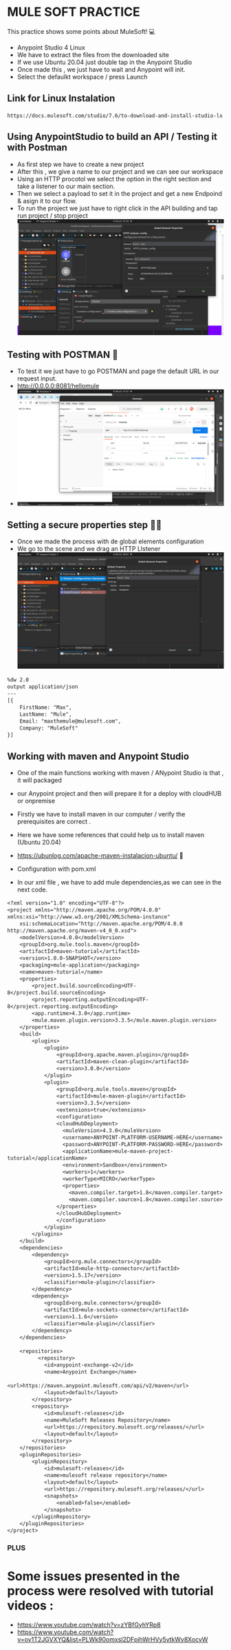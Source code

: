# MULE SOFT PRACTICE

This practice shows some points about MuleSoft! 💻

 - Anypoint Studio 4 Linux
 - We have to extract the files from the downloaded site
 - If we use Ubuntu 20.04 just double tap in the Anypoint Studio 
 - Once made this , we just have to wait and Anypoint will init.
 - Select the defaulkt workspace / press Launch

## Link for Linux Instalation
`https://docs.mulesoft.com/studio/7.6/to-download-and-install-studio-lx`
    

## Using AnypointStudio to build an API / Testing it with Postman
  - As first step we have to create a new project 
  - After this , we give a name to our project and we can see our workspace 
  - Using an HTTP procotol we select the option in the right section and take a listener to our main section.
  - Then we select a payload to set it in the project and get a new Endpoind & asign it to our flow.
  - To run the project we just have to right click in the API building and tap run project / stop project
![](https://github.com/ddaniuwu/mule-soft-practice/blob/main/Captura%20de%20pantalla%20de%202021-10-12%2001-24-21.png)
## Testing with POSTMAN  🧪
  - To test it we just have to go POSTMAN and page the default URL in our request input.
  - http://0.0.0.0:8081/hellomule
- ![MulesoftTest](https://github.com/ddaniuwu/mule-soft-practice/blob/main/Captura%20de%20pantalla%20de%202021-10-12%2001-32-40.png)

## Setting a secure properties step 👩‍💻
- Once we made the process with de global elements configuration 
- We go to the scene and we drag an HTTP LIstener
![](https://github.com/ddaniuwu/mule-soft-practice/blob/main/Captura%20de%20pantalla%20de%202021-10-12%2008-43-33.png)

```
%dw 2.0
output application/json
---
[{
	FirstName: "Max",
	LastName: "Mule",
	Email: "maxthemule@mulesoft.com",
	Company: "MuleSoft"
}]

```
## Working with maven and Anypoint Studio
- One of the main functions working with maven / ANypoint Studio is that , it will packaged 
- our Anypoint project and then will prepare it for a deploy with cloudHUB or onpremise 

- Firstly we have to install maven in our computer / verify the prerequisites are correct .
- Here we have some references that could help us to install maven (Ubuntu 20.04)
- https://ubunlog.com/apache-maven-instalacion-ubuntu/  🤝

- Configuration with pom.xml 
- In our xml file , we have to add mule dependencies,as we can see in the next code.
```
<?xml version="1.0" encoding="UTF-8"?>
<project xmlns="http://maven.apache.org/POM/4.0.0" xmlns:xsi="http://www.w3.org/2001/XMLSchema-instance"
	xsi:schemaLocation="http://maven.apache.org/POM/4.0.0 http://maven.apache.org/maven-v4_0_0.xsd">
	<modelVersion>4.0.0</modelVersion>
	<groupId>org.mule.tools.maven</groupId>
	<artifactId>maven-tutorial</artifactId>
	<version>1.0.0-SNAPSHOT</version>
	<packaging>mule-application</packaging>
	<name>maven-tutorial</name>
	<properties>
		<project.build.sourceEncoding>UTF-8</project.build.sourceEncoding>
		<project.reporting.outputEncoding>UTF-8</project.reporting.outputEncoding>
		<app.runtime>4.3.0</app.runtime>
		<mule.maven.plugin.version>3.3.5</mule.maven.plugin.version>
	</properties>
	<build>
		<plugins>
			<plugin>
				<groupId>org.apache.maven.plugins</groupId>
				<artifactId>maven-clean-plugin</artifactId>
				<version>3.0.0</version>
			</plugin>
			<plugin>
				<groupId>org.mule.tools.maven</groupId>
				<artifactId>mule-maven-plugin</artifactId>
				<version>3.3.5</version>
				<extensions>true</extensions>
				<configuration>
				<cloudHubDeployment>
			      <muleVersion>4.3.0</muleVersion>
			      <username>ANYPOINT-PLATFORM-USERNAME-HERE</username>
			      <password>ANYPOINT-PLATFORM-PASSWORD-HERE</password>
			      <applicationName>mule-maven-project-tutorial</applicationName>
			      <environment>Sandbox</environment>   
			      <workers>1</workers>
			      <workerType>MICRO</workerType>
			      <properties>
				    <maven.compiler.target>1.8</maven.compiler.target>
				    <maven.compiler.source>1.8</maven.compiler.source>
				</properties>
			    </cloudHubDeployment>
				</configuration>
			</plugin>
		</plugins>
	</build>
	<dependencies>
        <dependency>
            <groupId>org.mule.connectors</groupId>
            <artifactId>mule-http-connector</artifactId>
            <version>1.5.17</version>
            <classifier>mule-plugin</classifier>
        </dependency>
        <dependency>
            <groupId>org.mule.connectors</groupId>
            <artifactId>mule-sockets-connector</artifactId>
            <version>1.1.6</version>
            <classifier>mule-plugin</classifier>
        </dependency>
	</dependencies>

	<repositories>
          <repository>
            <id>anypoint-exchange-v2</id>
            <name>Anypoint Exchange</name>
            <url>https://maven.anypoint.mulesoft.com/api/v2/maven</url>
            <layout>default</layout>
        </repository>
        <repository>
            <id>mulesoft-releases</id>
            <name>MuleSoft Releases Repository</name>
            <url>https://repository.mulesoft.org/releases/</url>
            <layout>default</layout>
        </repository>
    </repositories>
    <pluginRepositories>
        <pluginRepository>
            <id>mulesoft-releases</id>
            <name>mulesoft release repository</name>
            <layout>default</layout>
            <url>https://repository.mulesoft.org/releases/</url>
            <snapshots>
                <enabled>false</enabled>
            </snapshots>
        </pluginRepository>
    </pluginRepositories>
</project>
```

### PLUS
# Some issues presented in the process were resolved with tutorial videos :
- https://www.youtube.com/watch?v=zYBfGyhYRp8
- https://www.youtube.com/watch?v=oy1T2JGVXYQ&list=PLWk90omxsl2DFpjhWrHVy5vtkWy8XocyW

